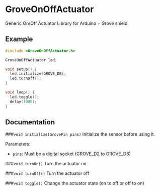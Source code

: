 # GroveOnOffActuator
Generic On/Off Actuator Library for Arduino + Grove shield

## Example
```c++
#include <GroveOnOffActuator.h>

GroveOnOffActuator led;

void setup() {
  led.initialize(GROVE_D8);
  led.turnOff();
}

void loop() {
  led.toggle();
  delay(1000);
}
```

## Documentation

###`void initialize(GrovePin pins)`
Initialize the sensor before using it.

Parameters:
- `pins`: Must be a digital socket (GROVE_D2 to GROVE_D8)

###`void turnOn()`
Turn the actuator on

###`void turnOff()`
Turn the actuator off

###`void toggle()`
Change the actuator state (on to off or off to on)